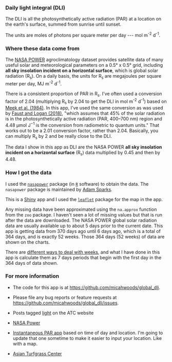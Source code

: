 
### Daily light integral (DLI)

The DLI is all the photosynthetically active radiation (PAR) at a location on the earth's surface, summed from sunrise until sunset. 

The units are moles of photons per square meter per day --- mol m<sup>-2</sup> d<sup>-1</sup>.

### Where these data come from

The [NASA POWER](https://power.larc.nasa.gov/docs/methodology/communities/ag/) agroclimatology dataset provides satellite data of many useful solar and meteorological parameters on a 0.5° x 0.5° grid, including **all sky insolation incident on a horizontal surface**, which is global solar radiation (R<sub>s</sub>). On a daily basis, the units for R<sub>s</sub> are megajoules per square meter per day, MJ m<sup>-2</sup> d<sup>-1</sup>. 

There is a consistent proportion of PAR in R<sub>s</sub>. I've often used a conversion factor of 2.04 (multiplying R<sub>s</sub> by 2.04 to get the DLI in mol m<sup>-2</sup> d<sup>-1</sup>) based on [Meek et al. (1984)](https://doi.org/10.2134/agronj1984.00021962007600060018x). In this app, I've used the same conversion as was used by [Faust and Logan (2018)](https://dx.doi.org/10.21273/HORTSCI13144-18), "which assumes that 45% of the solar radiation is in the photosynthetically active radiation (PAR, 400–700 nm) region and 4.48 μmol J<sup>−1</sup> is the conversion from radiometric to quantum units." That works out to be a 2.01 conversion factor, rather than 2.04. Basically, you can multiply R<sub>s</sub> by 2 and be really close to the DLI.

The data I show in this app as DLI are the NASA POWER **all sky insolation incident on a horizontal surface** (R<sub>s</sub>) data multiplied by 0.45 and then by 4.48.

### How I got the data

I used the [`nasapower`](https://docs.ropensci.org/nasapower/index.html) package (in [`R`](https://www.r-project.org/) software) to obtain the data. The `nasapower` package is maintained by [Adam Sparks](https://orcid.org/0000-0002-0061-8359).

This is a [Shiny](https://shiny.rstudio.com/) app and I used the [`leaflet`](https://cran.r-project.org/web/packages/leaflet/index.html) package for the map in the app.

Any missing data have been approximated using the `na.approx` function from the `zoo` package. I haven't seen a lot of missing values but that is run after the data are downloaded. The NASA POWER global solar radiation data are usually available up to about 5 days prior to the current date. This app is getting data from 370 days ago until 6 days ago, which is a total of 364 days, and is exactly 52 weeks. Those 364 days (52 weeks) of data are shown on the charts.

There are [different ways to deal with weeks](https://en.wikipedia.org/wiki/ISO_week_date), and what I have done in this app is calculate them as 7 days periods that begin with the first day in the 364 days of data shown.

### For more information

- The code for this app is at <https://github.com/micahwoods/global_dli>.

- Please file any bug reports or feature requests at <https://github.com/micahwoods/global_dli/issues>.

- Posts tagged [light](https://www.asianturfgrass.com/tag/light/) on the ATC website

- [NASA Power](https://power.larc.nasa.gov/)

- [Instantaneous PAR app](https://asianturfgrass.shinyapps.io/ppfd_by_time/) based on time of day and location. I'm going to update that one sometime to make it easier to input your location. Like with a map.

- [Asian Turfgrass Center](https://www.asianturfgrass.com/)
